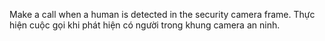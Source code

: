 Make a call when a human is detected in the security camera frame.
Thực hiện cuộc gọi khi phát hiện có người trong khung camera an ninh.
